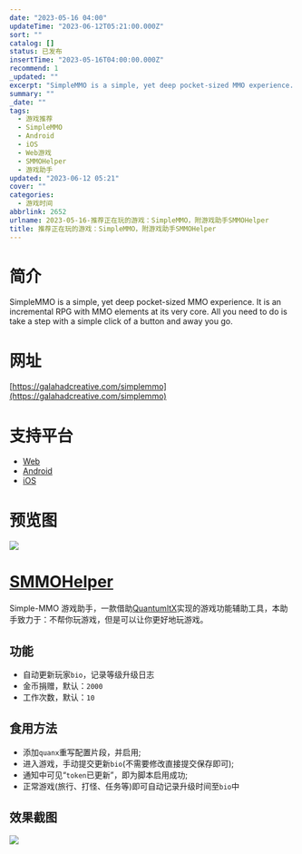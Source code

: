 ```yaml
---
date: "2023-05-16 04:00"
updateTime: "2023-06-12T05:21:00.000Z"
sort: ""
catalog: []
status: 已发布
insertTime: "2023-05-16T04:00:00.000Z"
recommend: 1
_updated: ""
excerpt: "SimpleMMO is a simple, yet deep pocket-sized MMO experience. It is an incremental RPG with MMO elements at its very core. All you need to do is take a step with a simple click of a button and away you go."
summary: ""
_date: ""
tags:
  - 游戏推荐
  - SimpleMMO
  - Android
  - iOS
  - Web游戏
  - SMMOHelper
  - 游戏助手
updated: "2023-06-12 05:21"
cover: ""
categories:
  - 游戏时间
abbrlink: 2652
urlname: 2023-05-16-推荐正在玩的游戏：SimpleMMO，附游戏助手SMMOHelper
title: 推荐正在玩的游戏：SimpleMMO，附游戏助手SMMOHelper
---
```


# 简介

SimpleMMO is a simple, yet deep pocket-sized MMO experience. It is an incremental RPG with MMO elements at its very core. All you need to do is take a step with a simple click of a button and away you go.

# 网址

[https://galahadcreative.com/simplemmo](https://galahadcreative.com/simplemmo)

# 支持平台

- [Web](https://web.simple-mmo.com/)
- [Android](https://play.google.com/store/apps/details?id=dawsn.simplemmo&hl=en_GB&gl=US)
- [iOS](https://apps.apple.com/us/app/simplemmo-the-text-mmorpg/id1606898406)

# 预览图

![](https://image.bmqy.net/upload/FhPqRHB5j5EEOGrMUqFNAHbZTj5q.png)

# [SMMOHelper](https://github.com/bmqy/QuantumultX/raw/master/Profiles/SMMOHelper.snippet)

Simple-MMO 游戏助手，一款借助[QuantumltX](https://apps.apple.com/us/app/quantumult-x/id1443988620?l=zh)实现的游戏功能辅助工具，本助手致力于：不帮你玩游戏，但是可以让你更好地玩游戏。

## 功能

- 自动更新玩家`bio`，记录等级升级日志
- 金币捐赠，默认：`2000`
- 工作次数，默认：`10`

## 食用方法

- 添加`quanx`重写配置片段，并启用;
- 进入游戏，手动提交更新`bio`(不需要修改直接提交保存即可);
- 通知中可见“`token`已更新”，即为脚本启用成功;
- 正常游戏(旅行、打怪、任务等)即可自动记录升级时间至`bio`中

## 效果截图

![](https://image.bmqy.net/upload/FqtIwl5rYcyCSM3N3WowOkNEuRmo.jpeg)

